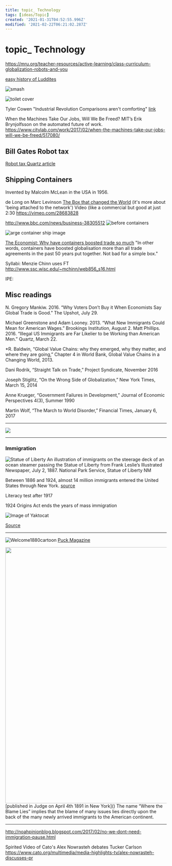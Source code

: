 ```yaml
---
title: topic_ Technology
tags: [ideas/Topic]
created: '2021-01-31T04:52:55.996Z'
modified: '2021-02-22T06:21:02.287Z'
---
```


# topic_ Technology

https://mru.org/teacher-resources/active-learning/class-curriculum-globalization-robots-and-you


[easy history of Luddites](http://www.huffingtonpost.com/2014/01/17/life-without-technology-t_n_4561571.html)

![smash](http://jdennehy.com/wp-content/uploads/2013/12/luddites1.jpg)



![toilet cover](http://cdn.static-economist.com/sites/default/files/imagecache/print-cover-full/print-covers/20130112_cna400.jpg)


Tyler Cowen "Industrial Revolution Comparisons aren't comforting"
[link](https://www.bloomberg.com/view/articles/2017-02-16/industrial-revolution-comparisons-aren-t-comforting)


When the Machines Take Our Jobs, Will We Be Freed?
MIT’s Erik Brynjolfsson on the automated future of work.
https://www.citylab.com/work/2017/02/when-the-machines-take-our-jobs-will-we-be-freed/517080/


## Bill Gates Robot tax

[Robot tax Quartz article](https://qz.com/911968/bill-gates-the-robot-that-takes-your-job-should-pay-taxes/)


## Shipping Containers
Invented by Malcolm McLean in the USA in 1956.

de Long on Marc Levinson [The Box that changed the World](https://www.project-syndicate.org/commentary/the-box-that-changed-the-world?barrier=accessreg)
(it's more about 'being attached to the network')
Video (like a commercial but good at just 2:30
https://vimeo.com/28683828

http://www.bbc.com/news/business-38305512
![before containers](http://ichef-1.bbci.co.uk/news/624/cpsprodpb/15C82/production/_92981298_gettyimages-3301647.jpg)

![arge container ship image](http://blogs.r.ftdata.co.uk/photo-diary/files/2013/06/CONTAINER.jpg)

[The Economist: Why have containers boosted trade so much](http://www.economist.com/blogs/economist-explains/2013/05/economist-explains-14)
"In other words, containers have boosted globalisation more than all trade agreements in the past 50 years put together. Not bad for a simple box."




Syllabi:
Menzie Chinn uses FT http://www.ssc.wisc.edu/~mchinn/web856_s16.html

IPE:

## Misc readings

N. Gregory Mankiw. 2016. “Why Voters Don’t Buy it When Economists Say Global Trade is
Good.” The Upshot, July 29.

Michael Greenstone and Adam Looney. 2013. “What New Immigrants Could Mean for American
Wages.” Brookings Institution, August 2.
Matt Phillips. 2016. “Illegal US Immigrants are Far Likelier to be Working than American Men.”
Quartz, March 22.

*R. Baldwin, “Global Value Chains: why they emerged, why they matter, and where they are going,”
Chapter 4 in World Bank, Global Value Chains in a Changing World, 2013.

Dani Rodrik, “Straight Talk on Trade,” Project Syndicate, November 2016

Joseph Stiglitz, “On the Wrong Side of Globalization,” New York Times, March 15, 2014

Anne Krueger, “Government Failures in Development,” Journal of Economic Perspectives 4(3),
Summer 1990

Martin Wolf, “The March to World Disorder,” Financial Times, January 6, 2017







---



![](https://pbs.twimg.com/media/C45RU2EWEAAEI7V.jpg)

---



### Immigration

 ![Statue of Liberty](https://www.nps.gov/stli/learn/historyculture/images/Immigrant-Statue_1.jpg)
An illustration of immigrants on the steerage deck of an ocean steamer passing the Statue of Liberty from Frank Leslie’s Illustrated Newspaper, July 2, 1887.
National Park Service, Statue of Liberty NM

Between 1886 and 1924, almost 14 million immigrants entered the United States through New York.
[source](https://www.nps.gov/stli/learn/historyculture/the-immigrants-statue.htm)







Literacy test after 1917

1924 Origins Act ends the years of mass immigration

![Image of Yaktocat](https://www.gilderlehrman.org/sites/default/files/imagecache/inline-2col-float/content-images/3b00563r.jpg)

[Source](https://www.gilderlehrman.org/history-by-era/immigration-and-migration/resources/immigration-cartoon-1916)

---

![Welcome1880cartoon](http://museum.msu.edu/exhibitions/virtual/Immigrationandcaricature/_images_collection/7572-750.jpg)
[Puck Magazine](https://woodwardapush.wikispaces.com/Unit+6--Gilded+Age+(1865-1900))

<img src="http://explorepahistory.com/kora/files/1/2/1-2-1E97-25-ExplorePAHistory-a0n2p0-a_349.jpg" width="1200" height="800" />
[published in Judge on April 4th 1891 in New York]()
The name “Where the Blame Lies” implies that the blame of many issues lies directly upon the back of the many newly arrived immigrants to the American continent.

---
http://noahpinionblog.blogspot.com/2017/02/no-we-dont-need-immigration-pause.html

Spirited Video of Cato's Alex Nowrasteh debates Tucker Carlson
https://www.cato.org/multimedia/media-highlights-tv/alex-nowrasteh-discusses-pr

